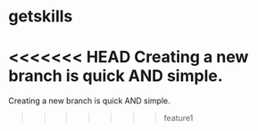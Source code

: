 # getskills
<<<<<<< HEAD
Creating a new branch is quick AND simple.
=======
Creating a new branch is quick AND simple.
>>>>>>> feature1
